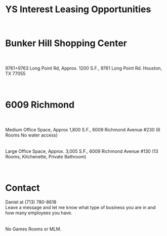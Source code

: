# YS Interest Leasing Opportunities<br><br>
# Bunker Hill Shopping Center<br><br>
9761+9763 Long Point Rd, Approx. 1200 S.F., 9761 Long Point Rd. Houston, TX 77055<br><br><br>

# 6009 Richmond<br><br>
Medium Office Space, Approx 1,800 S.F., 6009 Richmond Avenue #230 (6 Rooms No water access)<br><br><br> 
Large Office Space, Approx. 3,005 S.F., 6009 Richmond Avenue #130 (13 Rooms, Kitchenette, Private Bathroom)<br><br><br>
# Contact<br>
Daniel at (713) 780-8618<br>
Leave a message and let me know what type of business you are in and how many employees you have. <br><br><br>No Games Rooms or MLM. <br><br><br>